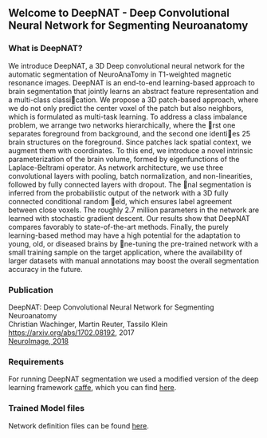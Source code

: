 ## Welcome to DeepNAT - Deep Convolutional Neural Network for Segmenting Neuroanatomy

### What is DeepNAT?

We introduce DeepNAT, a 3D Deep convolutional neural network for the automatic segmentation of NeuroAnaTomy in
T1-weighted magnetic resonance images. DeepNAT is an end-to-end learning-based approach to brain segmentation that
jointly learns an abstract feature representation and a multi-class classication. We propose a 3D patch-based approach,
where we do not only predict the center voxel of the patch but also neighbors, which is formulated as multi-task learning.
To address a class imbalance problem, we arrange two networks hierarchically, where the rst one separates foreground
from background, and the second one identies 25 brain structures on the foreground. Since patches lack spatial
context, we augment them with coordinates. To this end, we introduce a novel intrinsic parameterization of the brain
volume, formed by eigenfunctions of the Laplace-Beltrami operator. As network architecture, we use three convolutional
layers with pooling, batch normalization, and non-linearities, followed by fully connected layers with dropout. The nal
segmentation is inferred from the probabilistic output of the network with a 3D fully connected conditional random eld,
which ensures label agreement between close voxels. The roughly 2.7 million parameters in the network are learned with
stochastic gradient descent. Our results show that DeepNAT compares favorably to state-of-the-art methods. Finally,
the purely learning-based method may have a high potential for the adaptation to young, old, or diseased brains by
ne-tuning the pre-trained network with a small training sample on the target application, where the availability of
larger datasets with manual annotations may boost the overall segmentation accuracy in the future.

### Publication

DeepNAT: Deep Convolutional Neural Network for Segmenting Neuroanatomy<br />
Christian Wachinger, Martin Reuter, Tassilo Klein<br />
https://arxiv.org/abs/1702.08192, 2017<br />
[NeuroImage, 2018](https://www.sciencedirect.com/science/article/pii/S1053811917301465)

### Requirements


For running DeepNAT segmentation we used a modified version of the deep learning framework [caffe](http://caffe.berkeleyvision.org/), which you can find [here](https://github.com/TJKlein/caffe).


### Trained Model files

Network definition files can be found [here](https://github.com/TJKlein/DeepNAT/blob/master/network/).
